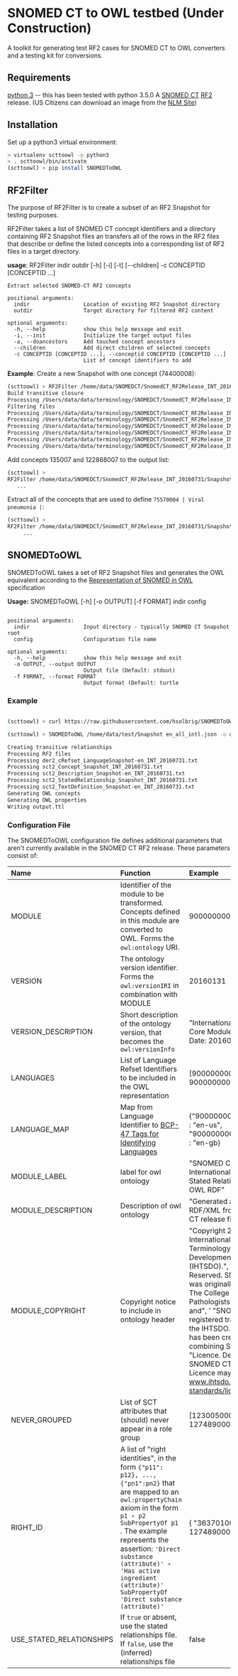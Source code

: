 # SNOMED CT to OWL testbed  (Under Construction)

A toolkit for generating test RF2  cases for SNOMED CT to OWL  converters and a testing kit for conversions.

## Requirements
[python 3](https://www.python.org/) -- this has been tested with python 3.5.0
A [SNOMED CT](http://www.ihtsdo.org/snomed-ct) [RF2](https://confluence.ihtsdotools.org/display/DOCRELFMT/2.2.+Release+Format+2+-+Introduction) release.  (US Citizens can download an image from the [NLM Site](https://www.nlm.nih.gov/healthit/snomedct/index.html))

## Installation
Set up a python3 virtual environment:

```bash
> virtualenv scttoowl -p python3
> . scttoowl/bin/activate
(scttoowl) > pip install SNOMEDToOWL
```

## RF2Filter
The purpose of RF2Filter is to create a subset of an RF2 Snapshot for testing purposes.

RF2Filter takes a list of SNOMED CT concept identifiers and a directory containing RF2 Snapshot files an transfers all of the rows in the RF2 files that describe or define the listed concepts into a corresponding list of RF2 files in a target directory.


**usage**: RF2Filter indir outdir  [-h] [-i] [-t] [--children] -c CONCEPTID [CONCEPTID ...] 

```text
Extract selected SNOMED-CT RF2 concepts

positional arguments:
  indir                 Location of existing RF2 Snapshot directory
  outdir                Target directory for filtered RF2 content

optional arguments:
  -h, --help            show this help message and exit
  -i, --init            Initialize the target output files
  -a, --doancestors     Add touched concept ancestors
  --children            Add direct children of selected concepts
  -c CONCEPTID [CONCEPTID ...], --conceptid CONCEPTID [CONCEPTID ...]
                        List of concept identifiers to add
```

**Example**:
Create a new Snapshot with one concept (74400008):

```bash
(scttoowl) > RF2Filter /home/data/SNOMEDCT/SnomedCT_RF2Release_INT_20160731/Snapshot /home/data/test/Snapshot -i -c 74400008
Build transitive closure
Processing /Users/data/data/terminology/SNOMEDCT/SnomedCT_RF2Release_INT_20160731/Snapshot/Terminology/sct2_Relationship_Snapshot_INT_20160731.txt
Filtering files
Processing /Users/data/data/terminology/SNOMEDCT/SnomedCT_RF2Release_INT_20160731/Snapshot/Terminology/sct2_Relationship_Snapshot_INT_20160731.txt
Processing /Users/data/data/terminology/SNOMEDCT/SnomedCT_RF2Release_INT_20160731/Snapshot/Terminology/sct2_StatedRelationship_Snapshot_INT_20160731.txt
Processing /Users/data/data/terminology/SNOMEDCT/SnomedCT_RF2Release_INT_20160731/Snapshot/Terminology/sct2_Concept_Snapshot_INT_20160731.txt
Processing /Users/data/data/terminology/SNOMEDCT/SnomedCT_RF2Release_INT_20160731/Snapshot/Terminology/sct2_Description_Snapshot-en_INT_20160731.txt
Processing /Users/data/data/terminology/SNOMEDCT/SnomedCT_RF2Release_INT_20160731/Snapshot/Terminology/sct2_TextDefinition_Snapshot-en_INT_20160731.txt
Processing /Users/data/data/terminology/SNOMEDCT/SnomedCT_RF2Release_INT_20160731/Snapshot/Refset/Language/der2_cRefset_LanguageSnapshot-en_INT_20160731.txt
```

Add concepts 135007 and 122868007 to the output list:

```bash
(scttoowl) >
RF2Filter /home/data/SNOMEDCT/SnomedCT_RF2Release_INT_20160731/Snapshot /home/data/test/Snapshot -c 135007 122868007
   ...
```

Extract all of the concepts that are used to define `75570004 | Viral pneumonia |`:

```bash
(scttoowl) >
RF2Filter /home/data/SNOMEDCT/SnomedCT_RF2Release_INT_20160731/Snapshot /home/data/test/vp -a -i -c 75570004 --children
     ...
``` 

## SNOMEDToOWL
SNOMEDToOWL takes a set of RF2 Snapshot files and generates the OWL equivalent according to the <u>Representation of SNOMED in OWL</u>  specification

**Usage:** SNOMEDToOWL [-h] [-o OUTPUT] [-f FORMAT] indir config

```text

positional arguments:
  indir                 Input directory - typically SNOMED CT Snapshot root
  config                Configuration file name

optional arguments:
  -h, --help            show this help message and exit
  -o OUTPUT, --output OUTPUT
                        Output file (Default: stdout)
  -f FORMAT, --format FORMAT
                        Output format (Default: turtle
```

### Example

```bash

(scttoowl) > curl https://raw.githubusercontent.com/hsolbrig/SNOMEDToOWL/master/test/conf/en_all_intl.json > en_all_intl.json

(scttoowl) > SNOMEDToOWL /home/data/test/Snapshot en_all_intl.json -o output.ttl

Creating transitive relationships
Processing RF2 files
Processing der2_cRefset_LanguageSnapshot-en_INT_20160731.txt
Processing sct2_Concept_Snapshot_INT_20160731.txt
Processing sct2_Description_Snapshot-en_INT_20160731.txt
Processing sct2_StatedRelationship_Snapshot_INT_20160731.txt
Processing sct2_TextDefinition_Snapshot-en_INT_20160731.txt
Generating OWL concepts
Generating OWL properties
Writing output.ttl
```
### Configuration File

The SNOMEDToOWL configuration file defines additional parameters that aren't currently available in the SNOMED CT RF2 release.  These parameters consist of:

| **Name** | **Function** | **Example** |
|:----|:--------|:-------|
|  MODULE    | Identifier of the module to be transformed. Concepts defined in this module are converted to OWL.  Forms the `owl:ontology` URI.   | 900000000000207008  |
| VERSION    |  The ontology version identifier. Forms the `owl:versionIRI` in combination with MODULE  |         20160131 |
| VERSION_DESCRIPTION   |   Short description of the ontology  version, that becomes the `owl:versionInfo`    |  "International Release, Core Module, Release Date: 20160131" |
| LANGUAGES | List of Language Refset Identifiers to be included in the OWL representation | [900000000000509007, 900000000000508004] |
| LANGUAGE_MAP | Map from Language Identifier to [BCP-47 Tags for Identifying Languages](https://tools.ietf.org/html/bcp47) | {"900000000000509007" : "en-us",  "900000000000508004" : "en-gb} |
| MODULE_LABEL | label for owl ontology | "SNOMED Clinical Terms, International Release, Stated Relationships in OWL RDF" |
| MODULE_DESCRIPTION | Description of owl ontology |  "Generated as OWL RDF/XML from SNOMED CT release files" |
| MODULE_COPYRIGHT | Copyright notice to include in ontology header | "Copyright 2016 The International Health Terminology Standards Development Organisation (IHTSDO).", "All Rights Reserved. SNOMED CT was originally created by The College of American Pathologists. \"SNOMED\" and", ' "SNOMED CT" are registered trademarks of the IHTSDO.  SNOMED CT has been created by combining SNOMED RT', ... "Licence. Details of the SNOMED CT Affiliate Licence may be found at www.ihtsdo.org/our-standards/licensing/" |
| NEVER_GROUPED | List of SCT attributes that (should) never appear in a role group | [123005000, 272741003, 127489000, 411116001] |
| RIGHT_ID | A list of "right identities", in the form `{"p11": p12}, ..., {"pn1":pn2}` that are mapped to an `owl:propertyChain` axiom in the form `p1 ∘ p2 SubPropertyOf p1`  .  The example represents the assertion: `'Direct substance (attribute)' ∘ 'Has active ingredient (attribute)' SubPropertyOf 'Direct substance (attribute)'` | { "363701004": 127489000 } |
| USE_STATED_RELATIONSHIPS | If `true` or absent, use the stated relationships file.  If `false`, use the (inferred) relationships file | false |

